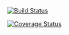 [![Build Status](https://travis-ci.com/sehajchawla/cs107test.svg?branch=master)](https://travis-ci.com/sehajchawla/cs107test)

[![Coverage Status](https://codecov.io/gh/sehajchawla/cs107test/branch/master/graph/badge.svg)](https://codecov.io/gh/sehajchawla/cs107test)

